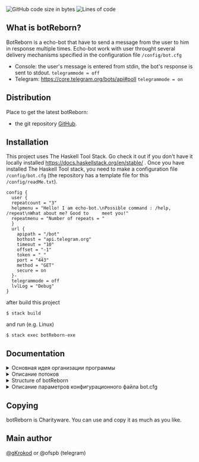 ![GitHub code size in bytes](https://img.shields.io/github/languages/code-size/gKrokod/botReborn?style=flat-square)
![Lines of code](https://img.shields.io/tokei/lines/github/gKrokod/botReborn?style=flat-square)

## What is botReborn? ##

BotReborn is a echo-bot that have to send a message from the user to 
him in response multiple times. Echo-bot work with user  throught several delivery mechanisms
specified in the configuration file `/config/bot.cfg` 
+ Console: the user's message is entered from stdin, the bot's response is sent to stdout. `telegrammode = off`
+ Telegram: https://core.telegram.org/bots/api#poll `telegrammode = on`

## Distribution ##

Place to get the latest botReborn: 
+ the git repository [GitHub](https://github.com/gKrokod/botReborn).

## Installation ##

This project uses The Haskell Tool Stack. Go check it out if you don't have it locally installed https://docs.haskellstack.org/en/stable/ .
Once you have installed The Haskell Tool stack, you need to make a configuration file `/config/bot.cfg`  (the repository has a template file for this `/config/readMe.txt`). 

```
config {
  user {
  repeatcount = "3"
  helpmenu = "Hello! I am echo-bot.\nPossible command : /help, /repeat\nWhat about me? Good to     meet you!"
  repeatmenu = "Number of repeats = "
  }
  url {
    apipath = "/bot"
    bothost = "api.telegram.org"
    timeout = "10"
    offset = "-1"
    token = "_"
    port = "443"
    method = "GET"
    secure = on
  }-
  telegrammode = off
  lvlLog = "Debug"
}
```
after build this project
```
$ stack build
```

and run (e.g. Linux)
```
$ stack exec botReborn-exe
```

## Documentation ##

<details>
<summary>Основная идея организации программы</summary>
  В программе есть объект под названием stack message base, представленный в виде tuple (Maybe Message, Maybe LastMessage), где
  
  * Maybe Message - новое необработанное сообщение.
  * Maybe LastMessage - последнее обработанное сообщение.
     
  Возможные состояния stack message base:
  1. (Nothing, Nothing) - при запуске.
  2. (Just msg, Nothing) - при получении первого сообщения.
  3. (Nothing, Just msg) - желаемое состояние, когда программа обработала все поступившие сообщения.
  4. (Just newMsg, Just msg) - промежуточное состояние, когда программа уже обрабатывала сообщение и поступило новое.
  
  Цель программы: поддерживать stack message base в состоянии 3. 
  
  Для работы с stack message base применяются 3 (Main, Watch, Dispatcher) + N (Bot) потоков, где N количество пользователей.
</details>

<details>

  <summary>Описание потоков</summary>
  
  1. Main (main.hs / main)
     
    задачей является ...
      - Считывает настройки из configuration file.
      - Формирует окружение для работы и handles.
      - запускает поток Watch.
      - запускает поток Dispatcher.
  2. Watch (Handlers/Dispatcher.hs / watcherForNewMessage)
    
    - Переводит stack message base из состояния (Nothing, _) в состояние (Just msg, _) для чего пользуется выбранным
  клиентом (console, telegram).  
  3. Dispatcher (Handlers/Dispatcher.hs / dispatcher)
    
    задачей является ...
    - Намерен перевести stack message base из состояния (Just msg, _) в состояние (Nothing, Just msg) для чего рассматривает
  поступившее сообщение и решает создавать для него новый Bot поток или же просто подождать, когда ранее созданный обработает сообщение
  и изменит состояние stack message base.
  4. Bot (Handlers/Bot.hs / doWork)
  
    задачей является ...
    - Переводит stack message base из состояния (Just msg, _) в состояние (Nothing, Just msg) для чего обрабатывает
  поступившее сообщение (msg) согласно заложенной логике. Каждый Bot поток обрабатывает сообщение только от пользователя
  для которого он был запущен.
</details>

<details><summary>Structure of botReborn</summary> <image src="config/botReborn.svg" alt="structure"></details>

<details>
<summary>Описание параметров конфигурационного файла bot.cfg</summary>
</details>


## Copying ##

botReborn is Charityware.  You can use and copy it as much as you like.

## Main author ##

[@gKrokod](https://github.com/gKrokod) or @ofspb (telegram)
